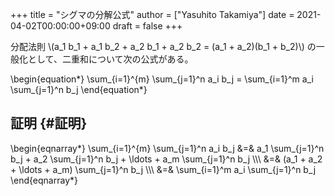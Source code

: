 +++
title = "シグマの分解公式"
author = ["Yasuhito Takamiya"]
date = 2021-04-02T00:00:00+09:00
draft = false
+++

分配法則 \\(a\_1 b\_1 + a\_1 b\_2 + a\_2 b\_1 + a\_2 b\_2 = (a\_1 + a\_2)(b\_1 + b\_2)\\) の一般化として、二重和について次の公式がある。

\begin{equation\*}
  \sum\_{i=1}^{m} \sum\_{j=1}^n a\_i b\_j = \sum\_{i=1}^m a\_i \sum\_{j=1}^n b\_j
\end{equation\*}


## 証明 {#証明}

\begin{eqnarray\*}
  \sum\_{i=1}^{m} \sum\_{j=1}^n a\_i b\_j &=& a\_1 \sum\_{j=1}^n b\_j + a\_2 \sum\_{j=1}^n b\_j + \ldots + a\_m \sum\_{j=1}^n b\_j \\\\\\
                                      &=& (a\_1 + a\_2 + \ldots + a\_m) \sum\_{j=1}^n b\_j \\\\\\
                                      &=& \sum\_{i=1}^m a\_i \sum\_{j=1}^n b\_j
\end{eqnarray\*}
